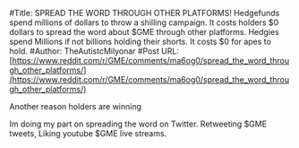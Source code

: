 #Title: SPREAD THE WORD THROUGH OTHER PLATFORMS! Hedgefunds spend millions of dollars to throw a shilling campaign. It costs holders $0 dollars to spread the word about $GME through other platforms. Hedgies spend Millions if not billions holding their shorts. It costs $0 for apes to hold.
#Author: TheAutistcMilyonar
#Post URL: [https://www.reddit.com/r/GME/comments/ma6og0/spread_the_word_through_other_platforms/](https://www.reddit.com/r/GME/comments/ma6og0/spread_the_word_through_other_platforms/)


Another reason holders are winning

Im doing my part on spreading the word on Twitter. Retweeting $GME tweets, Liking youtube $GME live streams.